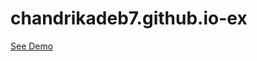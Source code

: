 # chandrikadeb7.github.io-ex

[See Demo](https://chandrikadeb7.github.io/chandrikadeb7.github.io-ex/)
